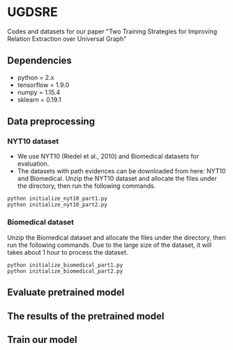 # UGDSRE
Codes and datasets for our paper "Two Training Strategies for Improving Relation Extraction over Universal Graph"
## Dependencies
- python = 2.x
- tensorflow = 1.9.0
- numpy = 1.15.4
- sklearn = 0.19.1
## Data preprocessing
### NYT10 dataset
- We use NYT10 (Riedel et al., 2010) and Biomedical datasets for evaluation.
- The datasets with path evidences can be downloaded from here: NYT10 and Biomedical.
Unzip the NYT10 dataset and allocate the files under the directory, then run the following commands.
~~~
python initialize_nyt10_part1.py
python initialize_nyt10_part2.py
~~~
### Biomedical dataset
Unzip the Biomedical dataset and allocate the files under the directory, then run the following commands. Due to the large size of the dataset, it will takes about 1 hour to process the dataset.
~~~
python initialize_biomedical_part1.py
python initialize_biomedical_part2.py
~~~
## Evaluate pretrained model
## The results of the pretrained model
## Train our model
